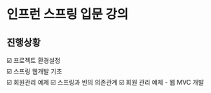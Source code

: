 # 인프런 스프링 입문 강의

## 진행상황
☑️ 프로젝트 환경설정   
☑️ 스프링 웹개발 기초   
☑️ 회원관리 예제
☑️ 스프링과 빈의 의존관계
☑️ 회원 관리 예제 - 웹 MVC 개발
